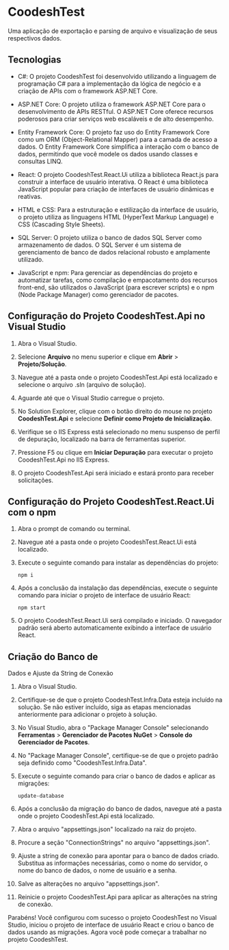 # CoodeshTest

Uma aplicação de exportação e parsing de arquivo e visualização de seus respectivos dados.

## Tecnologias

- C#: O projeto CoodeshTest foi desenvolvido utilizando a linguagem de programação C# para a implementação da lógica de negócio e a criação de APIs com o framework ASP.NET Core.

- ASP.NET Core: O projeto utiliza o framework ASP.NET Core para o desenvolvimento de APIs RESTful. O ASP.NET Core oferece recursos poderosos para criar serviços web escaláveis e de alto desempenho.

- Entity Framework Core: O projeto faz uso do Entity Framework Core como um ORM (Object-Relational Mapper) para a camada de acesso a dados. O Entity Framework Core simplifica a interação com o banco de dados, permitindo que você modele os dados usando classes e consultas LINQ.

- React: O projeto CoodeshTest.React.Ui utiliza a biblioteca React.js para construir a interface de usuário interativa. O React é uma biblioteca JavaScript popular para criação de interfaces de usuário dinâmicas e reativas.

- HTML e CSS: Para a estruturação e estilização da interface de usuário, o projeto utiliza as linguagens HTML (HyperText Markup Language) e CSS (Cascading Style Sheets).

- SQL Server: O projeto utiliza o banco de dados SQL Server como armazenamento de dados. O SQL Server é um sistema de gerenciamento de banco de dados relacional robusto e amplamente utilizado.

- JavaScript e npm: Para gerenciar as dependências do projeto e automatizar tarefas, como compilação e empacotamento dos recursos front-end, são utilizados o JavaScript (para escrever scripts) e o npm (Node Package Manager) como gerenciador de pacotes.

## Configuração do Projeto CoodeshTest.Api no Visual Studio

1. Abra o Visual Studio.

2. Selecione **Arquivo** no menu superior e clique em **Abrir** > **Projeto/Solução**.

3. Navegue até a pasta onde o projeto CoodeshTest.Api está localizado e selecione o arquivo .sln (arquivo de solução).

4. Aguarde até que o Visual Studio carregue o projeto.

5. No Solution Explorer, clique com o botão direito do mouse no projeto **CoodeshTest.Api** e selecione **Definir como Projeto de Inicialização**.

6. Verifique se o IIS Express está selecionado no menu suspenso de perfil de depuração, localizado na barra de ferramentas superior.

7. Pressione F5 ou clique em **Iniciar Depuração** para executar o projeto CoodeshTest.Api no IIS Express.

8. O projeto CoodeshTest.Api será iniciado e estará pronto para receber solicitações.

## Configuração do Projeto CoodeshTest.React.Ui com o npm

1. Abra o prompt de comando ou terminal.

2. Navegue até a pasta onde o projeto CoodeshTest.React.Ui está localizado.

3. Execute o seguinte comando para instalar as dependências do projeto:
   ```
   npm i
   ```

4. Após a conclusão da instalação das dependências, execute o seguinte comando para iniciar o projeto de interface de usuário React:
   ```
   npm start
   ```

5. O projeto CoodeshTest.React.Ui será compilado e iniciado. O navegador padrão será aberto automaticamente exibindo a interface de usuário React.

## Criação do Banco de

 Dados e Ajuste da String de Conexão

1. Abra o Visual Studio.

2. Certifique-se de que o projeto CoodeshTest.Infra.Data esteja incluído na solução. Se não estiver incluído, siga as etapas mencionadas anteriormente para adicionar o projeto à solução.

3. No Visual Studio, abra o "Package Manager Console" selecionando **Ferramentas** > **Gerenciador de Pacotes NuGet** > **Console do Gerenciador de Pacotes**.

4. No "Package Manager Console", certifique-se de que o projeto padrão seja definido como "CoodeshTest.Infra.Data".

5. Execute o seguinte comando para criar o banco de dados e aplicar as migrações:
   ```
   update-database
   ```

6. Após a conclusão da migração do banco de dados, navegue até a pasta onde o projeto CoodeshTest.Api está localizado.

7. Abra o arquivo "appsettings.json" localizado na raiz do projeto.

8. Procure a seção "ConnectionStrings" no arquivo "appsettings.json".

9. Ajuste a string de conexão para apontar para o banco de dados criado. Substitua as informações necessárias, como o nome do servidor, o nome do banco de dados, o nome de usuário e a senha.

10. Salve as alterações no arquivo "appsettings.json".

11. Reinicie o projeto CoodeshTest.Api para aplicar as alterações na string de conexão.

Parabéns! Você configurou com sucesso o projeto CoodeshTest no Visual Studio, iniciou o projeto de interface de usuário React e criou o banco de dados usando as migrações. Agora você pode começar a trabalhar no projeto CoodeshTest.